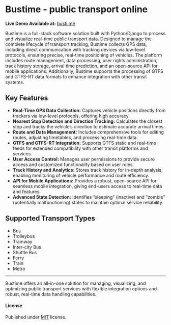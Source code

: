# Bustime - public transport online

**Live Demo Available at:** [busti.me](https://busti.me/)

Bustime is a full-stack software solution built with Python/Django to process and visualize real-time public transport data. Designed to manage the complete lifecycle of transport tracking, Bustime collects GPS data, including direct communication with tracking devices via low-level protocols, ensuring precise, real-time positioning of vehicles. The platform includes route management, data processing, user rights administration, track history storage, arrival time prediction, and an open-source API for mobile applications. Additionally, Bustime supports the processing of GTFS and GTFS-RT data formats to enhance integration with other transit systems.

## Key Features

- **Real-Time GPS Data Collection:** Captures vehicle positions directly from trackers via low-level protocols, offering high accuracy.
- **Nearest Stop Detection and Direction Tracking:** Calculates the closest stop and tracks the vehicle’s direction to estimate accurate arrival times.
- **Route and Data Management:** Includes comprehensive tools for editing routes, adjusting timetables, and processing real-time data.
- **GTFS and GTFS-RT Integration:** Supports GTFS static and real-time feeds for extended compatibility with other transit platforms and services.
- **User Access Control:** Manages user permissions to provide secure access and customized functionality based on user roles.
- **Track History and Analytics:** Stores track history for in-depth analysis, enabling monitoring of vehicle performance and route efficiency.
- **API for Mobile Applications:** Provides a robust, open-source API for seamless mobile integration, giving end-users access to real-time data and features.
- **Advanced State Detection:** Identifies “sleeping” (inactive) and “zombie” (potentially malfunctioning) states to maintain optimal service reliability.

## Supported Transport Types

- Bus
- Trolleybus
- Tramway
- Inter-city Bus
- Shuttle Bus
- Ferry
- Train
- Metro

---

Bustime offers an all-in-one solution for managing, visualizing, and optimizing public transport services with flexible integration options and robust, real-time data handling capabilities.

#### License
Published under [MIT](LICENSE) license.
